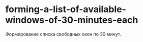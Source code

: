 # forming-a-list-of-available-windows-of-30-minutes-each
Формирование списка свободных окон по 30 минут.

